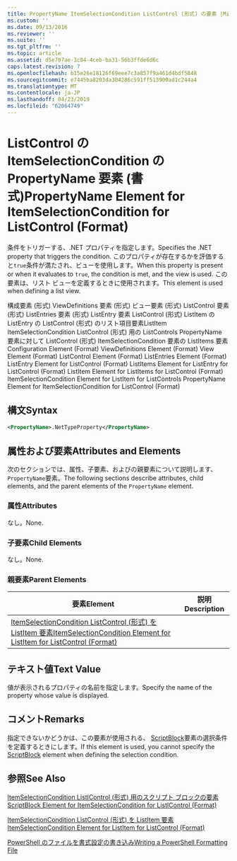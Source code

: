 ```yaml
---
title: PropertyName ItemSelectionCondition ListControl (形式) の要素 |Microsoft Docs
ms.custom: ''
ms.date: 09/13/2016
ms.reviewer: ''
ms.suite: ''
ms.tgt_pltfrm: ''
ms.topic: article
ms.assetid: d5e707ae-3c84-4ceb-ba31-56b3ffde6d6c
caps.latest.revision: 7
ms.openlocfilehash: b15e26e18126f69eee7c3a857f9a461d4bdf5848
ms.sourcegitcommit: e7445ba8203da304286c591ff513900ad1c244a4
ms.translationtype: MT
ms.contentlocale: ja-JP
ms.lasthandoff: 04/23/2019
ms.locfileid: "62064749"
---
```

# <a name="propertyname-element-for-itemselectioncondition-for-listcontrol-format"></a><span data-ttu-id="76ea7-102">ListControl の ItemSelectionCondition の PropertyName 要素 (書式)</span><span class="sxs-lookup"><span data-stu-id="76ea7-102">PropertyName Element for ItemSelectionCondition for ListControl (Format)</span></span>

<span data-ttu-id="76ea7-103">条件をトリガーする、.NET プロパティを指定します。</span><span class="sxs-lookup"><span data-stu-id="76ea7-103">Specifies the .NET property that triggers the condition.</span></span> <span data-ttu-id="76ea7-104">このプロパティが存在するかを評価すると`true`条件が満たされ、ビューを使用します。</span><span class="sxs-lookup"><span data-stu-id="76ea7-104">When this property is present or when it evaluates to `true`, the condition is met, and the view is used.</span></span> <span data-ttu-id="76ea7-105">この要素は、リスト ビューを定義するときに使用されます。</span><span class="sxs-lookup"><span data-stu-id="76ea7-105">This element is used when defining a list view.</span></span>

<span data-ttu-id="76ea7-106">構成要素 (形式) ViewDefinitions 要素 (形式) ビュー要素 (形式) ListControl 要素 (形式) ListEntries 要素 (形式) ListEntry 要素 ListControl (形式) ListItem の ListEntry の ListControl (形式) のリスト項目要素ListItem ItemSelectionCondition ListControl (形式) 用の ListControls PropertyName 要素に対して ListControl (形式) ItemSelectionCondition 要素の ListItems 要素</span><span class="sxs-lookup"><span data-stu-id="76ea7-106">Configuration Element (Format) ViewDefinitions Element (Format) View Element (Format) ListControl Element (Format) ListEntries Element (Format) ListEntry Element for ListControl (Format) ListItems Element for ListEntry for ListControl (Format) ListItem Element for ListItems for ListControl (Format) ItemSelectionCondition Element for ListItem for ListControls PropertyName Element for ItemSelectionCondition for ListControl (Format)</span></span>

## <a name="syntax"></a><span data-ttu-id="76ea7-107">構文</span><span class="sxs-lookup"><span data-stu-id="76ea7-107">Syntax</span></span>

```xml
<PropertyName>.NetTypeProperty</PropertyName>
```

## <a name="attributes-and-elements"></a><span data-ttu-id="76ea7-108">属性および要素</span><span class="sxs-lookup"><span data-stu-id="76ea7-108">Attributes and Elements</span></span>

<span data-ttu-id="76ea7-109">次のセクションでは、属性、子要素、およびの親要素について説明します、`PropertyName`要素。</span><span class="sxs-lookup"><span data-stu-id="76ea7-109">The following sections describe attributes, child elements, and the parent elements of the `PropertyName` element.</span></span>

### <a name="attributes"></a><span data-ttu-id="76ea7-110">属性</span><span class="sxs-lookup"><span data-stu-id="76ea7-110">Attributes</span></span>

<span data-ttu-id="76ea7-111">なし。</span><span class="sxs-lookup"><span data-stu-id="76ea7-111">None.</span></span>

### <a name="child-elements"></a><span data-ttu-id="76ea7-112">子要素</span><span class="sxs-lookup"><span data-stu-id="76ea7-112">Child Elements</span></span>

<span data-ttu-id="76ea7-113">なし。</span><span class="sxs-lookup"><span data-stu-id="76ea7-113">None.</span></span>

### <a name="parent-elements"></a><span data-ttu-id="76ea7-114">親要素</span><span class="sxs-lookup"><span data-stu-id="76ea7-114">Parent Elements</span></span>

|<span data-ttu-id="76ea7-115">要素</span><span class="sxs-lookup"><span data-stu-id="76ea7-115">Element</span></span>|<span data-ttu-id="76ea7-116">説明</span><span class="sxs-lookup"><span data-stu-id="76ea7-116">Description</span></span>|
|-------------|-----------------|
|[<span data-ttu-id="76ea7-117">ItemSelectionCondition ListControl (形式) を ListItem 要素</span><span class="sxs-lookup"><span data-stu-id="76ea7-117">ItemSelectionCondition Element for ListItem for ListControl (Format)</span></span>](./itemselectioncondition-element-for-listitem-for-listcontrol-format.md)||

## <a name="text-value"></a><span data-ttu-id="76ea7-118">テキスト値</span><span class="sxs-lookup"><span data-stu-id="76ea7-118">Text Value</span></span>

<span data-ttu-id="76ea7-119">値が表示されるプロパティの名前を指定します。</span><span class="sxs-lookup"><span data-stu-id="76ea7-119">Specify the name of the property whose value is displayed.</span></span>

## <a name="remarks"></a><span data-ttu-id="76ea7-120">コメント</span><span class="sxs-lookup"><span data-stu-id="76ea7-120">Remarks</span></span>

<span data-ttu-id="76ea7-121">指定できないかどうかは、この要素が使用される、 [ScriptBlock](./scriptblock-element-for-itemselectioncondition-for-listcontrol-format.md)要素の選択条件を定義するときにします。</span><span class="sxs-lookup"><span data-stu-id="76ea7-121">If this element is used, you cannot specify the [ScriptBlock](./scriptblock-element-for-itemselectioncondition-for-listcontrol-format.md) element when defining the selection condition.</span></span>

## <a name="see-also"></a><span data-ttu-id="76ea7-122">参照</span><span class="sxs-lookup"><span data-stu-id="76ea7-122">See Also</span></span>

[<span data-ttu-id="76ea7-123">ItemSelectionCondition ListIControl (形式) 用のスクリプト ブロックの要素</span><span class="sxs-lookup"><span data-stu-id="76ea7-123">ScriptBlock Element for ItemSelectionCondition for ListIControl (Format)</span></span>](./scriptblock-element-for-itemselectioncondition-for-listcontrol-format.md)

[<span data-ttu-id="76ea7-124">ItemSelectionCondition ListControl (形式) を ListItem 要素</span><span class="sxs-lookup"><span data-stu-id="76ea7-124">ItemSelectionCondition Element for ListItem for ListControl (Format)</span></span>](./itemselectioncondition-element-for-listitem-for-listcontrol-format.md)

[<span data-ttu-id="76ea7-125">PowerShell のファイルを書式設定の書き込み</span><span class="sxs-lookup"><span data-stu-id="76ea7-125">Writing a PowerShell Formatting File</span></span>](./writing-a-powershell-formatting-file.md)
